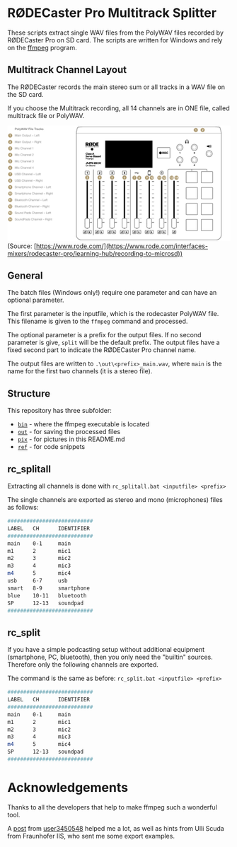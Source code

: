 # RØDECaster Pro Multitrack Splitter

These scripts extract single WAV files from the PolyWAV files recorded by RØDECaster Pro on SD card. The scripts are written for Windows and rely on the [ffmpeg](https://www.ffmpeg.org/) program.

## Multitrack Channel Layout
The RØDECaster records the main stereo sum or all tracks in a WAV file on the SD card.

If you choose the Multitrack recording, all 14 channels are in ONE file, called multitrack file or PolyWAV.

![Rodecaster multitrack channel layout](./pix/RodecasterChannelLayout.jpg) (Source: [https://www.rode.com/](https://www.rode.com/interfaces-mixers/rodecaster-pro/learning-hub/recording-to-microsd))

## General

The batch files (Windows only!) require one parameter and can have an optional parameter.

The first parameter is the inputfile, which is the rodecaster PolyWAV file. This filename is given to the `ffmpeg` command and processed.

The optional parameter is a prefix for the output files. If no second parameter is give, `split` will be the default prefix. The output files have a fixed second part to indicate the RØDECaster Pro channel name.

The output files are written to `.\out\<prefix>_main.wav`, where `main` is the name for the first two channels (it is a stereo file).

## Structure

This repository has three subfolder:
* [`bin`](./bin) - where the ffmpeg executable is located
* [`out`](./out) - for saving the processed files
* [`pix`](./bin) - for pictures in this README.md
* [`ref`](./ref) - for code snippets

## rc_splitall

Extracting all channels is done with `rc_splitall.bat <inputfile> <prefix>`

The single channels are exported as stereo and mono (microphones) files as follows:
```bash
###########################
LABEL   CH      IDENTIFIER
###########################
main    0-1     main
m1      2       mic1
m2      3       mic2
m3      4       mic3
m4      5       mic4
usb     6-7     usb
smart   8-9     smartphone
blue    10-11   bluetooth
SP      12-13   soundpad
###########################
```

## rc_split

If you have a simple podcasting setup without additional equipment (smartphone, PC, bluetooth), then you only need the "builtin" sources. Therefore only the following channels are exported.

The command is the same as before: `rc_split.bat <inputfile> <prefix>`

```bash
###########################
LABEL   CH      IDENTIFIER
###########################
main    0-1     main
m1      2       mic1
m2      3       mic2
m3      4       mic3
m4      5       mic4
SP      12-13   soundpad
###########################
```

# Acknowledgements
Thanks to all the developers that help to make ffmpeg such a wonderful tool.

A [post](https://video.stackexchange.com/questions/22024/extract-all-audio-channels-as-separate-wave-file-from-a-multichannel-file) from [user3450548](https://video.stackexchange.com/users/11789/user3450548) helped me a lot, as well as hints from Ulli Scuda from Fraunhofer IIS, who sent me some export examples.
